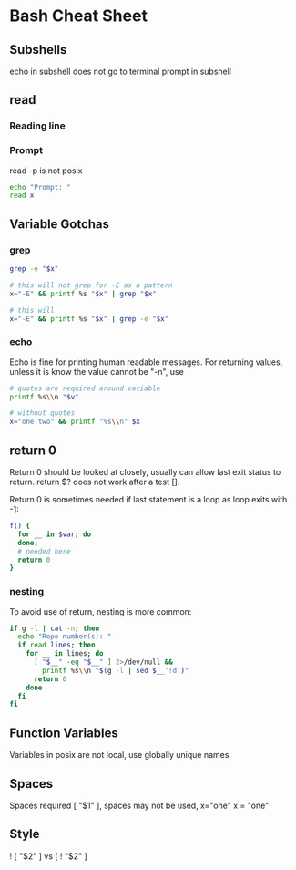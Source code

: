 # Bash Cheat Sheet

## Subshells

echo in subshell does not go to terminal prompt in subshell

## read

### Reading line

### Prompt

read -p is not posix

```sh
echo "Prompt: "
read x

```


## Variable Gotchas

### grep

```sh
grep -e "$x"

# this will not grep for -E as a pattern
x="-E" && printf %s "$x" | grep "$x"

# this will
x="-E" && printf %s "$x" | grep -e "$x"
```

### echo

Echo is fine for printing human readable messages.  For returning values, unless it is know the value cannot be "-n", use

```sh
# quotes are required around variable
printf %s\\n "$v"

# without quotes
x="one two" && printf "%s\\n" $x
```

## return 0

Return 0 should be looked at closely, usually can allow last exit status to return.  return $? does not work after a test [].

Return 0 is sometimes needed if last statement is a loop as loop exits with -1:

```sh
f() {
  for __ in $var; do
  done;
  # needed here
  return 0
}
```

### nesting
To avoid use of return, nesting is more common:
```sh
if g -l | cat -n; then
  echo "Repo number(s): "
  if read lines; then
    for __ in lines; do
      [ "$__" -eq "$__" ] 2>/dev/null &&
        printf %s\\n "$(g -l | sed $__'!d')"
      return 0
    done
  fi
fi
```


## Function Variables

Variables in posix are not local, use globally unique names


## Spaces

Spaces required [ "$1" ], spaces may not be used, x="one"  x = "one"


## Style

! [ "$2" ] vs [ ! "$2" ] 

